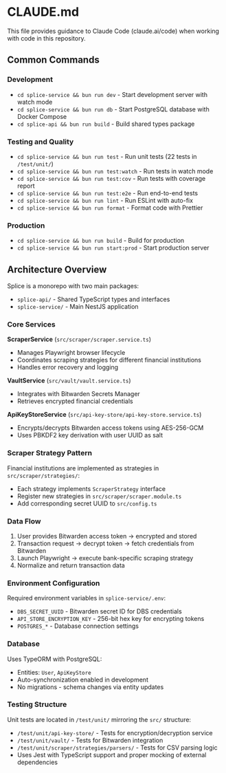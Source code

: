# CLAUDE.md

This file provides guidance to Claude Code (claude.ai/code) when working with code in this repository.

## Common Commands

### Development
- `cd splice-service && bun run dev` - Start development server with watch mode
- `cd splice-service && bun run db` - Start PostgreSQL database with Docker Compose
- `cd splice-api && bun run build` - Build shared types package

### Testing and Quality
- `cd splice-service && bun run test` - Run unit tests (22 tests in `/test/unit/`)
- `cd splice-service && bun run test:watch` - Run tests in watch mode
- `cd splice-service && bun run test:cov` - Run tests with coverage report
- `cd splice-service && bun run test:e2e` - Run end-to-end tests
- `cd splice-service && bun run lint` - Run ESLint with auto-fix
- `cd splice-service && bun run format` - Format code with Prettier

### Production
- `cd splice-service && bun run build` - Build for production
- `cd splice-service && bun run start:prod` - Start production server

## Architecture Overview

Splice is a monorepo with two main packages:
- `splice-api/` - Shared TypeScript types and interfaces
- `splice-service/` - Main NestJS application

### Core Services

**ScraperService** (`src/scraper/scraper.service.ts`)
- Manages Playwright browser lifecycle
- Coordinates scraping strategies for different financial institutions
- Handles error recovery and logging

**VaultService** (`src/vault/vault.service.ts`)
- Integrates with Bitwarden Secrets Manager
- Retrieves encrypted financial credentials

**ApiKeyStoreService** (`src/api-key-store/api-key-store.service.ts`)
- Encrypts/decrypts Bitwarden access tokens using AES-256-GCM
- Uses PBKDF2 key derivation with user UUID as salt

### Scraper Strategy Pattern

Financial institutions are implemented as strategies in `src/scraper/strategies/`:
- Each strategy implements `ScraperStrategy` interface
- Register new strategies in `src/scraper/scraper.module.ts`
- Add corresponding secret UUID to `src/config.ts`

### Data Flow
1. User provides Bitwarden access token → encrypted and stored
2. Transaction request → decrypt token → fetch credentials from Bitwarden
3. Launch Playwright → execute bank-specific scraping strategy
4. Normalize and return transaction data

### Environment Configuration

Required environment variables in `splice-service/.env`:
- `DBS_SECRET_UUID` - Bitwarden secret ID for DBS credentials
- `API_STORE_ENCRYPTION_KEY` - 256-bit hex key for encrypting tokens
- `POSTGRES_*` - Database connection settings

### Database

Uses TypeORM with PostgreSQL:
- Entities: `User`, `ApiKeyStore`
- Auto-synchronization enabled in development
- No migrations - schema changes via entity updates

### Testing Structure

Unit tests are located in `/test/unit/` mirroring the `src/` structure:
- `/test/unit/api-key-store/` - Tests for encryption/decryption service
- `/test/unit/vault/` - Tests for Bitwarden integration
- `/test/unit/scraper/strategies/parsers/` - Tests for CSV parsing logic
- Uses Jest with TypeScript support and proper mocking of external dependencies